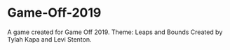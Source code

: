 # Game-Off-2019
A game created for Game Off 2019. Theme: Leaps and Bounds
Created by Tylah Kapa and Levi Stenton.
